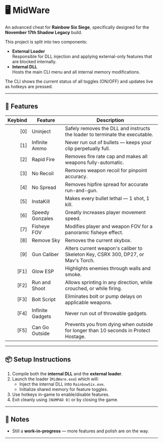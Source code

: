 # 🖥️ MidWare

An advanced cheat for **Rainbow Six Siege**, specifically designed for the **November 17th Shadow Legacy** build.

This project is split into two components:

- **External Loader**  
  Responsible for DLL injection and applying external-only features that are blocked internally.
- **Internal DLL**  
  Hosts the main CLI menu and all internal memory modifications.

The CLI shows the current status of all toggles (ON/OFF) and updates live as hotkeys are pressed.

---

## 🔧 Features

| Keybind | Feature            | Description                                                                                   |
|--------:|--------------------|-----------------------------------------------------------------------------------------------|
|   [0]   | Uninject           | Safely removes the DLL and instructs the loader to terminate the executable.                  |
|   [1]   | Infinite Ammo      | Never run out of bullets — keeps your clip perpetually full.                                  |
|   [2]   | Rapid Fire         | Removes fire rate cap and makes all weapons fully-automatic.                                  |
|   [3]   | No Recoil          | Removes weapon recoil for pinpoint accuracy.                                                  |
|   [4]   | No Spread          | Removes hipfire spread for accurate run-and-gun.                                              |
|   [5]   | InstaKill          | Makes every bullet lethal — 1 shot, 1 kill.                                                   |
|   [6]   | Speedy Gonzales    | Greatly increases player movement speed.                                                      |
|   [7]   | Fisheye FOV        | Modifies player and weapon FOV for a panoramic fisheye effect.                                |
|   [8]   | Remove Sky         | Removes the current skybox.                                                                   |
|   [9]   | Gun Caliber        | Alters current weapon's caliber to Skeleton Key, CSRX 300, DP27, or Mav's Torch.              |
|   [F1]  | Glow ESP           | Highlights enemies through walls and smoke.                                                   |
|   [F2]  | Run and Shoot      | Allows sprinting in any direction, while crouched, or while firing.                           |
|   [F3]  | Bolt Script        | Eliminates bolt or pump delays on applicable weapons.                                         |
|   [F4]  | Infinite Gadgets   | Never run out of throwable gadgets.                                                           |
|   [F5]  | Can Go Outside     | Prevents you from dying when outside for longer than 10 seconds in Protect Hostage.           |


---

## 📦 Setup Instructions

1. Compile both the **internal DLL** and the **external loader**.
2. Launch the loader (`MidWare.exe`) which will:
   - Inject the internal DLL into `RainbowSix.exe`.
   - Initialize shared memory for feature toggles.
3. Use hotkeys in-game to enable/disable features.
4. Exit cleanly using `[NUMPAD 0]` or by closing the game.

---

## 📝 Notes

- Still a **work-in-progress** — more features and polish are on the way.

---
